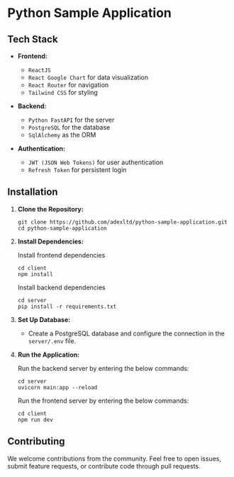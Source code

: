 # Python Sample Application


Tech Stack
----------

* **Frontend:**

  * `ReactJS`
  * `React Google Chart` for data visualization
  * `React Router` for navigation
  * `Tailwind CSS` for styling
* **Backend:**

  * `Python FastAPI` for the server
  * `PostgreSQL` for the database
  * `SqlAlchemy` as the ORM
* **Authentication:**

  * `JWT (JSON Web Tokens)` for user authentication
  * `Refresh Token` for persistent login


Installation
------------

1. **Clone the Repository:**
   
   ```
   git clone https://github.com/adexltd/python-sample-application.git
   cd python-sample-application
   ```
2. **Install Dependencies:**
   
   Install frontend dependencies
   ```
   cd client   
   npm install
   ```
   
   Install backend dependencies
   ```
   cd server
   pip install -r requirements.txt
   ```
3. **Set Up Database:**
   
   * Create a PostgreSQL database and configure the connection in the `server/.env` file.
     
4. **Run the Application:**
   
   Run the backend server by entering the below commands:
   ```
   cd server
   uvicorn main:app --reload
   ```
   
   Run the frontend server by entering the below commands:
   ```
   cd client
   npm run dev
   ```

Contributing
------------

We welcome contributions from the community. Feel free to open issues, submit feature requests, or contribute code through pull requests.

